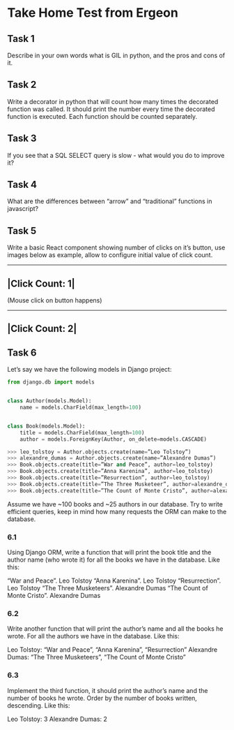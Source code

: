# Take Home Test from Ergeon

## Task 1

Describe in your own words what is GIL in python, and the pros and cons of it.

## Task 2

Write a decorator in python that will count how many times the decorated function was called. It should print
the number every time the decorated function is executed. Each function should be counted separately.

## Task 3

If you see that a SQL SELECT query is slow - what would you do to improve it?

## Task 4

What are the differences between “arrow” and “traditional” functions in javascript?

## Task 5

Write a basic React component showing number of clicks on it’s button, use images below as example, allow to configure initial value of click count.

________________
|Click Count: 1|
----------------

(Mouse click on button happens)

________________
|Click Count: 2|
----------------

## Task 6

Let’s say we have the following models in Django project:

```python
from django.db import models


class Author(models.Model):
    name = models.CharField(max_length=100)


class Book(models.Model):
    title = models.CharField(max_length=100)
    author = models.ForeignKey(Author, on_delete=models.CASCADE)
```


```python
>>> leo_tolstoy = Author.objects.create(name=”Leo Tolstoy”)
>>> alexandre_dumas = Author.objects.create(name=”Alexandre Dumas”)
>>> Book.objects.create(title=”War and Peace”, author=leo_tolstoy)
>>> Book.objects.create(title=”Anna Karenina”, author=leo_tolstoy)
>>> Book.objects.create(title=”Resurrection”, author=leo_tolstoy)
>>> Book.objects.create(title=”The Three Musketeer”, author=alexandre_dumas)
>>> Book.objects.create(title=”The Count of Monte Cristo”, author=alexandre_dumas)
```

Assume we have ~100 books and ~25 authors in our database.
Try to write efficient queries, keep in mind how many requests the ORM can make to the database.

### 6.1

Using Django ORM, write a function that will print the book title and the author name (who wrote it) for all the books we have in the database. Like this:

“War and Peace”. Leo Tolstoy
“Anna Karenina”. Leo Tolstoy
“Resurrection”. Leo Tolstoy
“The Three Musketeers”. Alexandre Dumas
“The Count of Monte Cristo”. Alexandre Dumas

### 6.2

Write another function that will print the author’s name and all the books he wrote. For all the authors we have in the database. Like this:

Leo Tolstoy: “War and Peace”, “Anna Karenina”, “Resurrection”
Alexandre Dumas: “The Three Musketeers”, “The Count of Monte Cristo”

### 6.3

Implement the third function, it should print the author’s name and the number of books he wrote. Order by the number of books written, descending. Like this:

Leo Tolstoy: 3
Alexandre Dumas: 2
